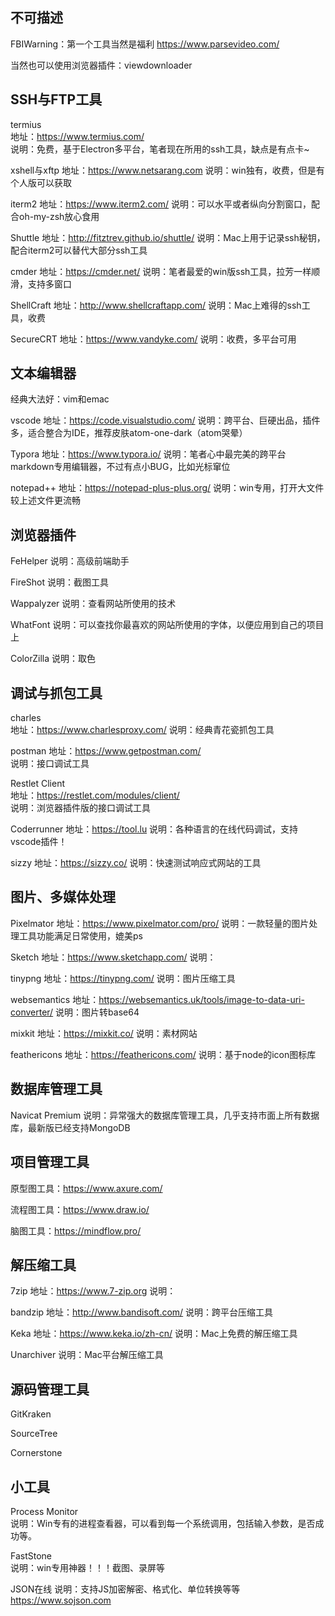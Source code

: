 ## 不可描述

FBIWarning：第一个工具当然是福利 https://www.parsevideo.com/  

当然也可以使用浏览器插件：viewdownloader

## SSH与FTP工具

termius  
地址：https://www.termius.com/  
说明：免费，基于Electron多平台，笔者现在所用的ssh工具，缺点是有点卡~

xshell与xftp
地址：https://www.netsarang.com
说明：win独有，收费，但是有个人版可以获取

iterm2
地址：https://www.iterm2.com/
说明：可以水平或者纵向分割窗口，配合oh-my-zsh放心食用

Shuttle
地址：http://fitztrev.github.io/shuttle/
说明：Mac上用于记录ssh秘钥，配合iterm2可以替代大部分ssh工具

cmder
地址：https://cmder.net/
说明：笔者最爱的win版ssh工具，拉芳一样顺滑，支持多窗口

ShellCraft
地址：http://www.shellcraftapp.com/
说明：Mac上难得的ssh工具，收费

SecureCRT
地址：https://www.vandyke.com/
说明：收费，多平台可用

## 文本编辑器

经典大法好：vim和emac  

vscode
地址：https://code.visualstudio.com/
说明：跨平台、巨硬出品，插件多，适合整合为IDE，推荐皮肤atom-one-dark（atom哭晕）


Typora
地址：https://www.typora.io/
说明：笔者心中最完美的跨平台markdown专用编辑器，不过有点小BUG，比如光标窜位

notepad++
地址：https://notepad-plus-plus.org/
说明：win专用，打开大文件较上述文件更流畅

## 浏览器插件

FeHelper
说明：高级前端助手

FireShot
说明：截图工具

Wappalyzer 
说明：查看网站所使用的技术

WhatFont 
说明：可以查找你最喜欢的网站所使用的字体，以便应用到自己的项目上

ColorZilla
说明：取色

## 调试与抓包工具

charles  
地址：https://www.charlesproxy.com/
说明：经典青花瓷抓包工具      

postman
地址：https://www.getpostman.com/       
说明：接口调试工具

Restlet Client  
地址：https://restlet.com/modules/client/  
说明：浏览器插件版的接口调试工具

Coderrunner
地址：https://tool.lu
说明：各种语言的在线代码调试，支持vscode插件！

sizzy
地址：https://sizzy.co/
说明：快速测试响应式网站的工具

## 图片、多媒体处理

Pixelmator
地址：https://www.pixelmator.com/pro/
说明：一款轻量的图片处理工具功能满足日常使用，媲美ps

Sketch
地址：https://www.sketchapp.com/
说明：

tinypng
地址：https://tinypng.com/
说明：图片压缩工具

websemantics
地址：https://websemantics.uk/tools/image-to-data-uri-converter/
说明：图片转base64

mixkit
地址：https://mixkit.co/
说明：素材网站

feathericons
地址：https://feathericons.com/
说明：基于node的icon图标库

## 数据库管理工具

Navicat Premium 
说明：异常强大的数据库管理工具，几乎支持市面上所有数据库，最新版已经支持MongoDB

## 项目管理工具

原型图工具：https://www.axure.com/

流程图工具：https://www.draw.io/

脑图工具：https://mindflow.pro/


## 解压缩工具

7zip
地址：https://www.7-zip.org
说明：

bandzip
地址：http://www.bandisoft.com/
说明：跨平台压缩工具

Keka
地址：https://www.keka.io/zh-cn/
说明：Mac上免费的解压缩工具

Unarchiver
说明：Mac平台解压缩工具

## 源码管理工具

GitKraken

SourceTree

Cornerstone

## 小工具

Process Monitor  
说明：Win专有的进程查看器，可以看到每一个系统调用，包括输入参数，是否成功等。  

FastStone  
说明：win专用神器！！！截图、录屏等

JSON在线
说明：支持JS加密解密、格式化、单位转换等等 https://www.sojson.com




